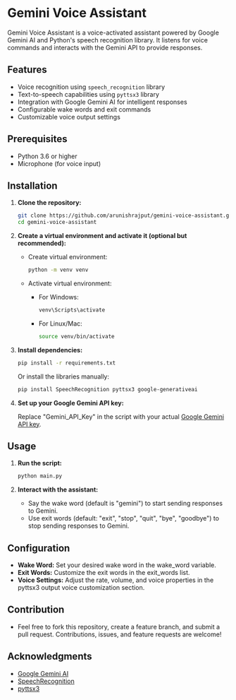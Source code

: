 # Gemini Voice Assistant

Gemini Voice Assistant is a voice-activated assistant powered by Google Gemini AI and Python's speech recognition library. It listens for voice commands and interacts with the Gemini API to provide responses.

## Features

- Voice recognition using `speech_recognition` library
- Text-to-speech capabilities using `pyttsx3` library
- Integration with Google Gemini AI for intelligent responses
- Configurable wake words and exit commands
- Customizable voice output settings

## Prerequisites

- Python 3.6 or higher
- Microphone (for voice input)

## Installation

1. **Clone the repository:**

   ```bash
   git clone https://github.com/arunishrajput/gemini-voice-assistant.git
   cd gemini-voice-assistant
   ```

2. **Create a virtual environment and activate it (optional but recommended):**

   - Create virtual environment:

     ```bash
     python -m venv venv
     ```

   - Activate virtual environment:
     - For Windows:
       ```bash
       venv\Scripts\activate
       ```
     - For Linux/Mac:
       ```bash
       source venv/bin/activate
       ```

3. **Install dependencies:**

   ```bash
   pip install -r requirements.txt
   ```

   Or install the libraries manually:

   ```bash
   pip install SpeechRecognition pyttsx3 google-generativeai
   ```

4. **Set up your Google Gemini API key:**

   Replace "Gemini_API_Key" in the script with your actual [Google Gemini API key](https://aistudio.google.com/app/apikey).

## Usage

1. **Run the script:**

   ```bash
   python main.py
   ```

2. **Interact with the assistant:**

   - Say the wake word (default is "gemini") to start sending responses to Gemini.
   - Use exit words (default: "exit", "stop", "quit", "bye", "goodbye") to stop sending responses to Gemini.

## Configuration

- **Wake Word:** Set your desired wake word in the wake_word variable.
- **Exit Words:** Customize the exit words in the exit_words list.
- **Voice Settings:** Adjust the rate, volume, and voice properties in the pyttsx3 output voice customization section.

## Contribution

- Feel free to fork this repository, create a feature branch, and submit a pull request. Contributions, issues, and feature requests are welcome!

## Acknowledgments

- [Google Gemini AI](https://aistudio.google.com/app/apikey)
- [SpeechRecognition](https://github.com/Uberi/speech_recognition)
- [pyttsx3](https://github.com/nateshmbhat/pyttsx3)
